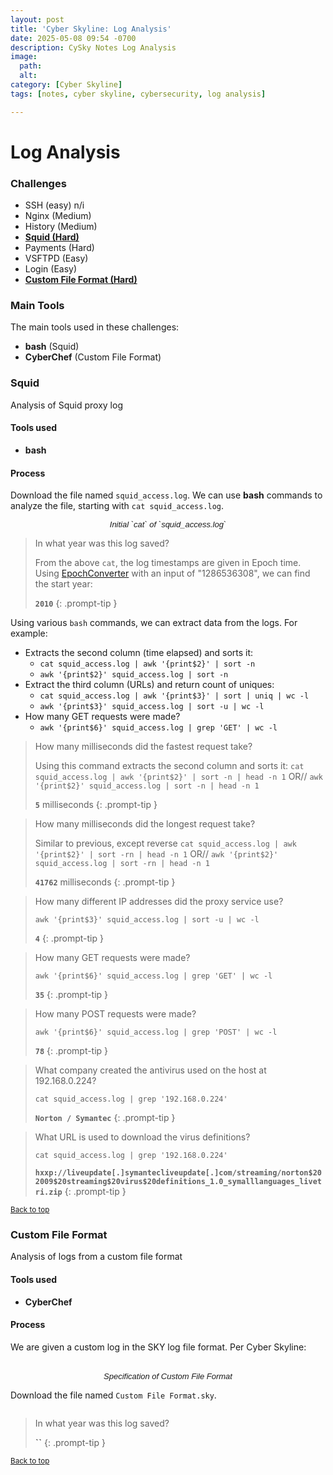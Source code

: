 ```yaml
---
layout: post
title: 'Cyber Skyline: Log Analysis'
date: 2025-05-08 09:54 -0700
description: CySky Notes Log Analysis
image:
  path:
  alt:
category: [Cyber Skyline]
tags: [notes, cyber skyline, cybersecurity, log analysis]

---
```


# **Log Analysis**

### Challenges
- SSH (easy) n/i
- Nginx (Medium)
- History (Medium)
- [**Squid (Hard)**](#squid)
- Payments (Hard)
- VSFTPD (Easy)
- Login (Easy)
- [**Custom File Format (Hard)**](#custom-file-format)

### Main Tools  
The main tools used in these challenges:
- **bash** (Squid)
- **CyberChef** (Custom File Format)


### Squid
Analysis of Squid proxy log

#### Tools used
- **bash**

#### Process
Download the file named `squid_access.log`. We can use **bash** commands to analyze the file, starting with `cat squid_access.log`.

<figure>
  <img src="../assets/img/site_images/cyber_skyline/squid_10.png" alt="" title="Initial `cat` of `squid_access.log`" style="max-width:50%; margin:auto" >
  <figcaption style="font: italic small sans-serif; text-align:center">Initial `cat` of `squid_access.log`</figcaption>
</figure> 

> In what year was this log saved?
>
> From the above `cat`, the log timestamps are given in Epoch time. Using [EpochConverter](www.epochconverter.com) with an input of "1286536308", we can find the start year:
>
> **`2010`**
{: .prompt-tip }

Using various `bash` commands, we can extract data from the logs. For example:  

- Extracts the second column (time elapsed) and sorts it: 
  - `cat squid_access.log | awk '{print$2}' | sort -n`
  - `awk '{print$2}' squid_access.log | sort -n` 
- Extract the third column (URLs) and return count of uniques:
  - `cat squid_access.log | awk '{print$3}' | sort | uniq | wc -l`
  - `awk '{print$3}' squid_access.log | sort -u | wc -l`
- How many GET requests were made?
  - `awk '{print$6}' squid_access.log | grep 'GET' | wc -l`

> How many milliseconds did the fastest request take?
>
> Using this command extracts the second column and sorts it:
> `cat squid_access.log | awk '{print$2}' | sort -n | head -n 1` OR//
> `awk '{print$2}' squid_access.log | sort -n | head -n 1` 
>
> **`5`** milliseconds
{: .prompt-tip }

> How many milliseconds did the longest request take?
>
> Similar to previous, except reverse
> `cat squid_access.log | awk '{print$2}' | sort -rn | head -n 1` OR//
> `awk '{print$2}' squid_access.log | sort -rn | head -n 1`
> 
> **`41762`** milliseconds
{: .prompt-tip }

> How many different IP addresses did the proxy service use?
>
> `awk '{print$3}' squid_access.log | sort -u | wc -l`
> 
> **`4`** 
{: .prompt-tip }

> How many GET requests were made?
>
> `awk '{print$6}' squid_access.log | grep 'GET' | wc -l`
> 
> **`35`** 
{: .prompt-tip }

> How many POST requests were made?
>
> `awk '{print$6}' squid_access.log | grep 'POST' | wc -l`
> 
> **`78`** 
{: .prompt-tip }

> What company created the antivirus used on the host at 192.168.0.224?
>
> `cat squid_access.log | grep '192.168.0.224'  `
> 
> **`Norton / Symantec`** 
{: .prompt-tip }

> What URL is used to download the virus definitions?
>
> `cat squid_access.log | grep '192.168.0.224'  `
> 
> **`hxxp://liveupdate[.]symantecliveupdate[.]com/streaming/norton$202009$20streaming$20virus$20definitions_1.0_symalllanguages_livetri.zip`** 
{: .prompt-tip }

<sub>[Back to top](#challenges)</sub>

### Custom File Format
Analysis of logs from a custom file format

#### Tools used
- **CyberChef**

#### Process
We are given a custom log in the SKY log file format. Per Cyber Skyline:  

<figure>
  <img src="../assets/img/site_images/cyber_skyline/cff_10.png" alt="" title="Specification of Custom File Format" style="max-width:50%; margin:auto auto 0px auto" >
  <img src="../assets/img/site_images/cyber_skyline/cff_12.png" alt="" title="Specification of Custom File Format" style="max-width:50%; margin:0px auto auto auto" >
  <figcaption style="font: italic small sans-serif; text-align:center">Specification of Custom File Format</figcaption>
</figure> 

Download the file named `Custom File Format.sky`. 

<figure>
  <img src="../assets/img/site_images/cyber_skyline/cff_12.png" alt="" title=" " style="max-width:50%; margin:auto" >
  <figcaption style="font: italic small sans-serif; text-align:center"> </figcaption>
</figure> 

> In what year was this log saved?
>
> 
>
> **``**
{: .prompt-tip }

<sub>[Back to top](#challenges)</sub>